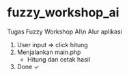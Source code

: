 # fuzzy_workshop_ai
Tugas Fuzzy Workshop AI\n
Alur aplikasi
1. User input => click hitung
2. Menjalankan main.php 
   - Hitung dan cetak hasil
3. Done ✓ 
